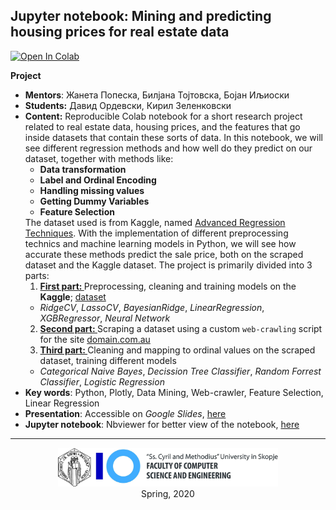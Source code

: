 ## Jupyter notebook: Mining and predicting housing prices for real estate data 

[![Open In Colab](https://colab.research.google.com/assets/colab-badge.svg)](https://colab.research.google.com/drive/1nentTqUAL32LIOe2nJ8y5Zuif-Ge4bsM?usp=sharing)

**Project** 

- **Mentors**: Жанета Попеска, Билјана Тојтовска, Бојан Иљиоски
- **Students:** Давид Ордевски, Кирил Зеленковски 
- **Content:** Reproducible Colab notebook for a short research project related to real estate data, housing prices, and the features that go inside datasets that contain these sorts of data. In this notebook, we will see different regression methods and how well do they predict on our dataset, together with methods like:
          <ul><li><b>Data transformation</b></li>
          <li><b>Label and Ordinal Encoding</b></li>
          <li><b>Handling missing values</b></li>
          <li><b>Getting Dummy Variables</b></li>
          <li><b>Feature Selection</b></li></ul>
The dataset used is from Kaggle, named [Advanced Regression Techniques](https://www.kaggle.com/c/house-prices-advanced-regression-techniques). With the implementation of different preprocessing technics and machine learning models in Python, we will see how accurate these methods predict the sale price, both on the scraped dataset and the Kaggle dataset. The project is primarily divided into 3 parts: 
  1. <u><b>First part: </b></u> Preprocessing, cleaning and training models on the **Kaggle**; [dataset](https://www.kaggle.com/c/house-prices-advanced-regression-techniques)  
    - *RidgeCV*, *LassoCV*, *BayesianRidge*, *LinearRegression*, *XGBRegressor*, *Neural Network*
  2. <u><b>Second part: </b></u> Scraping a dataset using a custom <code>web-crawling</code> script for the site [domain.com.au](https://www.domain.com.au/)  
  3. <u><b>Third part: </b></u> Cleaning and mapping to ordinal values on the scraped dataset, training different models 
    - *Categorical Naive Bayes*, *Decission Tree Classifier*, *Random Forrest Classifier*, *Logistic Regression*
- **Key words**: Python, Plotly, Data Mining, Web-crawler, Feature Selection, Linear Regression
- **Presentation**: Accessible  on *Google Slides*, [here](https://drive.google.com/file/d/1OK9SD2_eXIVwd-gnryWhj9Nqls7pg9xP/view?usp=sharing)
- **Jupyter notebook**: Nbviewer for better view of the notebook, [here](https://nbviewer.jupyter.org/github/zelenkastiot/FCSE-Data-Mining/blob/master/Notebook/DataMining.ipynb)

<hr>
<p align="center">
<img src="https://raw.githubusercontent.com/zelenelez/images/master/finki.jpg" width=70%;></img> <br>
Spring, 2020
</p>

